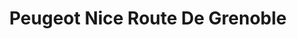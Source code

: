 ---
title: "Peugeot Nice Route De Grenoble"
url: /nice/peugeot-nice-route-de-grenoble/
shop: réparation de voitures
---